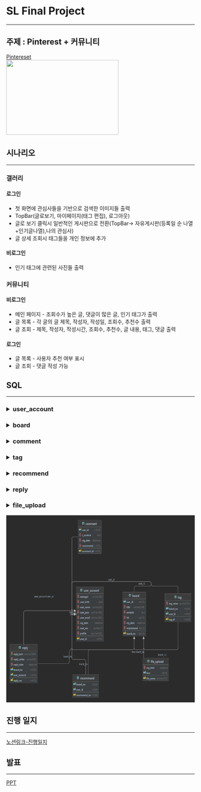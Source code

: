 # SL Final Project

<hr/>

## 주제 : Pinterest + 커뮤니티
[Pintereset](https://www.pinterest.co.kr/)</br>
<img src="http://www.combridges.com/wp-content/uploads/2012/02/Pinterest.jpg" width="300px" height="200px">
## 시나리오 
<hr/>

### 갤러리
#### 로그인
- 첫 화면에 관심사들을 기반으로 검색한 이미지들 출력
- TopBar(글로보기, 마이페이지(태그 편집), 로그아웃)
- 글로 보기 클릭시 일반적인 게시판으로 전환(TopBar-> 자유게시판(등록일 순 나열+인기글나열),나의 관심사)
- 글 상세 조회시 태그들을 개인 정보에 추가
#### 비로그인
- 인기 태그에 관련된 사진들 출력
### 커뮤니티
#### 비로그인
- 메인 페이지 - 조회수가 높은 글, 댓글이 많은 글, 인기 태그가 출력 
- 글 목록 - 각 글의 글 제목, 작성자, 작성일, 조회수, 추천수 출력
- 글 조회 - 제목, 작성자, 작성시간, 조회수, 추천수, 글 내용, 태그, 댓글 출력
#### 로그인
- 글 목록 - 사용자 추천 여부 표시
- 글 조회 - 댓글 작성 가능

## SQL
<hr/>
<h3>
<details>
<summary>user_account</summary>
<div markdown="1">
 <table>
    <th>칼럼</th>
    <th>TYPE</th>
    <tr>
        <td>user_id</td>
        <td>INT(10) AUTO_INCREMENT </br>PrimaryKey</td>
    </tr>
    <tr>
        <td>manager</td>
        <td>VARCHAR(50) </br>NOT NULL</td>
    </tr>
    <tr>
        <td>reg_date</td>
        <td>DATETIME DEFAULT current_timestamp</td>
    </tr>
    <tr>
        <td>user_birth</td>
        <td>DATE</td>
    </tr>
    <tr>
        <td>user_name</td>
        <td>VARCHAR(50) NOT NULL </td>
    </tr>
    <tr>
        <td>user_pass</td>
        <td>VARCHAR(150) NOT NULL</td>
    </tr>
    <tr>
        <td>user_email</td>
        <td>VARCHAR(100) NOT NULL</td>
    </tr>
    <tr>
        <td>user_sex</td>
        <td>VARCHAR(1) NOT NULL</td>
    </tr>
   <tr>
        <td>profile</td>
        <td>VARCHAR(300)</td>
    </tr>
</table>
</div>
</details>
</h3>
<h3>
<details>
<summary>board</summary>
<div markdown="1">
 <table>
    <th>칼럼</th>
    <th>TYPE</th>
    <th>FK</th>
    <tr>
        <td>board_no</td>
        <td>INT(10) AUTO_INCREMENT </br>PRIMARY KEY </td>
    </tr>
    <tr>
        <td>user_id</td>
        <td>INT(10) NOT NULL</td>
        <td>user_account (user_id)</td>
    </tr>
    <tr>
        <td>title</td>
        <td>VARCHAR(100) NOT NULL</td>
    </tr>
    <tr>
        <td>content</td>
        <td>TEXT</td>
    </tr>
    <tr>
        <td>hit</td>
        <td>INT(10) DEFAULT 0</td>
    </tr>
    <tr>
        <td>reg_date</td>
        <td>DATETIME DEFAULT current_timestamp</td>
    </tr>
    <tr>
        <td>recommend</td>
        <td>INT(10) DEFAULT 0</td>
    </tr>
</table>
</div>
</details>
</h3>
<h3>
<details>
<summary>comment</summary>
<div markdown="1">
 <table>
    <th>칼럼</th>
    <th>TYPE</th>
    <th>FK</th>
    <tr>
        <td>comment_id</td>
        <td>PrimaryKey INT(10)</br> AUTO INCREMENT</td>
    </tr>
    <tr>
        <td>user_id</td>
        <td>INT(10) NOT NULL</td>
        <td>user_account(user_id)</td>
    </tr>
    <tr>
        <td>c_content</td>
        <td>TEXT</td>
    </tr>
    <tr>
        <td>reg_date</td>
        <td>DATETIME DEFAULT current_timestamp</td>
    </tr>
    <tr>
        <td>recommend</td>
        <td>INT(10) DEFAULT 0</td>
    </tr>

</table>
</div>
</details>
</h3>
<h3>
<details>
<summary>tag</summary>
<div markdown="1">
 <table>
    <th>칼럼</th>
    <th>TYPE</th>
    <th>FK</th>
    <tr>
        <td>tag_id</td>
        <td>INT(10) PRIMARY KEY</td>
    </tr>
    <tr>
        <td>tag_value</td>
        <td>VARCHAR(300)</td>
    </tr>
    <tr>
        <td>board_no</td>
        <td>int(10)</td>
        <td>board(board_no)</td>
    </tr>
    <tr>
        <td>user_id</td>
        <td>int(10)</td>
        <td>user_account(user_id)</td>
    </tr>
</table>
</div>
</details>
</h3>
<h3>
<details>
<summary>recommend</summary>
<div markdown="1">
 <table>
    <th>칼럼</th>
    <th>TYPE</th>
    <th>FK</th>
    <tr>
        <td>recommend_no</td>
        <td>INT(10) <br>auto increment <br>PRIMARY KEY</td>
    </tr>
    <tr>
        <td>board_no</td>
        <td>int(10)</td>
        <td>board(board_no)</td>
    </tr>
    <tr>
        <td>user_id</td>
        <td>int(10)</td>
        <td>user_account(user_id)</td>
    </tr>
</table>
</div>
</details>
</h3>
<h3>
<details>
<summary>reply</summary>
<div markdown="1">
 <table>
    <th>칼럼</th>
    <th>TYPE</th>
    <th>FK</th>
    <tr>
        <td>reply_no</td>
        <td>INT(10) autoincrement PRIMARY KEY</td>
    </tr>
    <tr>
        <td>reply_text</td>
        <td>VARCHAR(1000)</td>
    </tr>
    <tr>
        <td>reply_writer</td>
        <td>VARCHAR(50)</td>
    </tr>
    <tr>
        <td>reply_date</td>
        <td>DATETIME DEFAULT current_timestamp</td>
    </tr>
    <tr>
        <td>board_no</td>
        <td>int(10)</td>
        <td>board(board_no)</td>
    </tr>
    <tr>
        <td>user_account</td>
        <td>int(10)</td>
        <td>user_account(user_id)</td>
    </tr>
</table>
</div>
</details>
</h3>
<h3>
<details>
<summary>file_upload</summary>
<div markdown="1">
 <table>
    <th>칼럼</th>
    <th>TYPE</th>
    <th>FK</th>
    <tr>
        <td>file_name</td>
        <td>VARCHAR(150) <br>PRIMARY KEY</td>
    </tr>
    <tr>
        <td>reg_date</td>
        <td>DATETIME DEFAULT current_timestamp</td>
    </tr>
    <tr>
        <td>bno</td>
        <td>int(10)</td>
        <td>board(board_no)</td>
    </tr>
</table>
</div>
</details>
</h3>
<img src="./src/main/resources/static/finaldb.png" height="500px">

## 진행 일지
<hr/>

[노션링크-진행일지](https://www.notion.so/dltmdcs98/SL_Final_Project-Commurest-50772fbd4e954a5882f64bc94cf84bd0)


## 발표
<hr />

[PPT](https://docs.google.com/presentation/d/1UDSpC9aLflOEKc0b-9pMPoKhG8qtgmyb/edit?usp=share_link&ouid=111718889642151971511&rtpof=true&sd=true)
